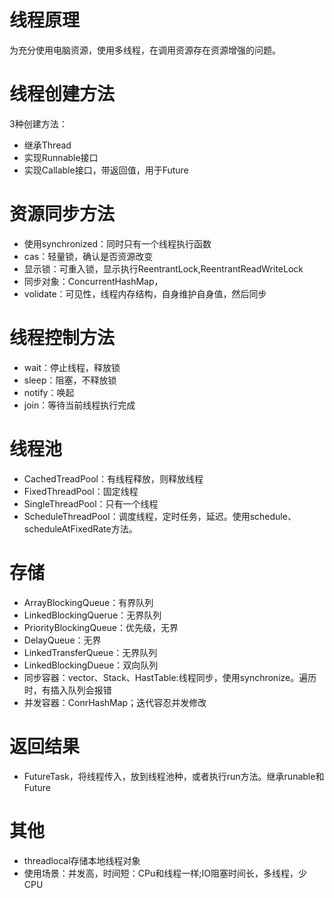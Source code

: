 # 线程原理
为充分使用电脑资源，使用多线程，在调用资源存在资源增强的问题。
# 线程创建方法
3种创建方法：
+ 继承Thread
+ 实现Runnable接口
+ 实现Callable接口，带返回值，用于Future
# 资源同步方法
+ 使用synchronized：同时只有一个线程执行函数
+ cas：轻量锁，确认是否资源改变
+ 显示锁：可重入锁，显示执行ReentrantLock,ReentrantReadWriteLock
+ 同步对象：ConcurrentHashMap，
+ volidate：可见性，线程内存结构，自身维护自身值，然后同步
# 线程控制方法
+ wait：停止线程，释放锁
+ sleep：阻塞，不释放锁
+ notify：唤起
+ join：等待当前线程执行完成
# 线程池
+ CachedTreadPool：有线程释放，则释放线程
+ FixedThreadPool：固定线程
+ SingleThreadPool：只有一个线程
+ ScheduleThreadPool：调度线程，定时任务，延迟。使用schedule、scheduleAtFixedRate方法。
# 存储
+ ArrayBlockingQueue：有界队列
+ LinkedBlockingQuerue：无界队列
+ PriorityBlockingQueue：优先级，无界
+ DelayQueue：无界
+ LinkedTransferQueue：无界队列
+ LinkedBlockingDueue：双向队列 
+ 同步容器：vector、Stack、HastTable:线程同步，使用synchronize。遍历时，有插入队列会报错
+ 并发容器：ConrHashMap；迭代容忍并发修改
# 返回结果
+ FutureTask，将线程传入，放到线程池种，或者执行run方法。继承runable和Future
# 其他
+ threadlocal存储本地线程对象
+ 使用场景：并发高，时间短：CPu和线程一样;IO阻塞时间长，多线程，少CPU

